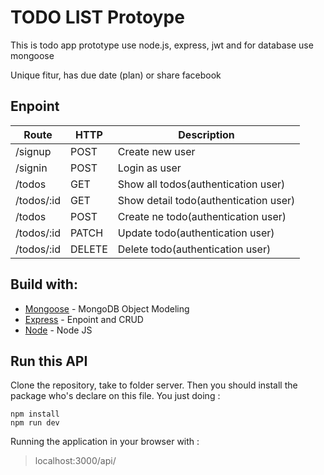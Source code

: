 # TODO LIST Protoype

This is todo app prototype use node.js, express, jwt and for database use mongoose

Unique fitur, has due date (plan) or share facebook

## Enpoint

Route | HTTP | Description
------------ | ------------- | ------------
/signup | POST | Create new user
/signin | POST | Login as user
/todos | GET | Show all todos(authentication user)
/todos/:id | GET | Show detail todo(authentication user)
/todos | POST | Create ne todo(authentication user)
/todos/:id | PATCH | Update todo(authentication user)
/todos/:id | DELETE | Delete todo(authentication user)


## Build with:
* [Mongoose](http://mongoosejs.com) - MongoDB Object Modeling
* [Express](https://expressjs.com/) - Enpoint and CRUD
* [Node](https://nodejs.org/en/) - Node JS

## Run this API
Clone the repository, take to folder server. Then you should install the package who's declare on this file. You just doing :
```
npm install
npm run dev
```

Running the application in your browser with :
> localhost:3000/api/<endpoint>